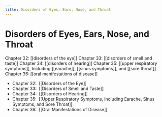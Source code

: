 ```yaml
---
title: Disorders of Eyes, Ears, Nose, and Throat
---
```

# Disorders of Eyes, Ears, Nose, and Throat

Chapter 32: [[disorders of the eye]]
Chapter 33: [[disorders of smell and taste]]
Chapter 34: [[disorders of hearing]]
Chapter 35: [[upper respiratory symptoms]], Including [[earache]], [[sinus symptoms]], and [[sore throat]]
Chapter 36: [[oral manifestations of disease]]

* Chapter 32:  [[Disorders of the Eye]]
* Chapter 33:  [[Disorders of Smell and Taste]]
* Chapter 34:  [[Disorders of Hearing]]
* Chapter 35:  [[Upper Respiratory Symptoms, Including Earache, Sinus Symptoms, and Sore Throat]]
* Chapter 36:  [[Oral Manifestations of Disease]]
